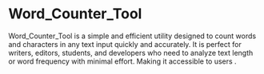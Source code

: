 # Word_Counter_Tool
Word_Counter_Tool is a simple and efficient utility designed to count words and characters in any text input quickly and accurately. It is perfect for writers, editors, students, and developers who need to analyze text length or word frequency with minimal effort.  Making it accessible to users .
